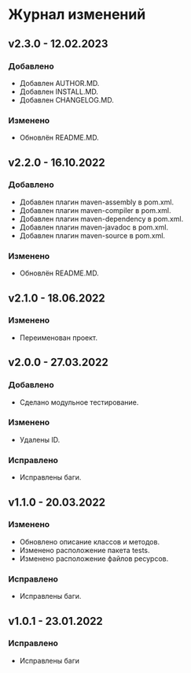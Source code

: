 # Журнал изменений
## v2.3.0 - 12.02.2023
### Добавлено
* Добавлен AUTHOR.MD.
* Добавлен INSTALL.MD.
* Добавлен CHANGELOG.MD.

### Изменено
* Обновлён README.MD.

## v2.2.0 - 16.10.2022
### Добавлено
* Добавлен плагин maven-assembly в pom.xml.
* Добавлен плагин maven-compiler в pom.xml.
* Добавлен плагин maven-dependency в pom.xml.
* Добавлен плагин maven-javadoc в pom.xml.
* Добавлен плагин maven-source в pom.xml.

### Изменено
* Обновлён README.MD.

## v2.1.0 - 18.06.2022
### Изменено
* Переименован проект.

## v2.0.0 - 27.03.2022
### Добавлено
* Сделано модульное тестирование.

### Изменено
* Удалены ID.

### Исправлено
* Исправлены баги.

## v1.1.0 - 20.03.2022
### Изменено
* Обновлено описание классов и методов.
* Изменено расположение пакета tests.
* Изменено расположение файлов ресурсов.

### Исправлено
* Исправлены баги.

## v1.0.1 - 23.01.2022
### Исправлено
* Исправлены баги
